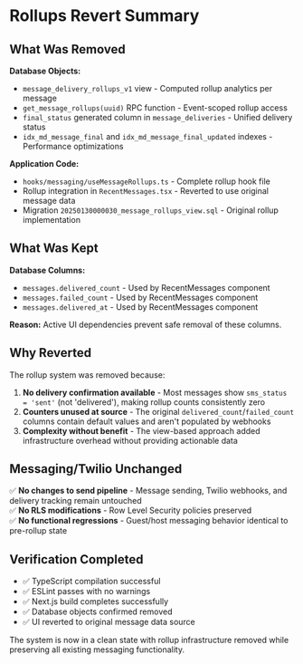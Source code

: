 # Rollups Revert Summary

## What Was Removed

**Database Objects:**
- `message_delivery_rollups_v1` view - Computed rollup analytics per message
- `get_message_rollups(uuid)` RPC function - Event-scoped rollup access
- `final_status` generated column in `message_deliveries` - Unified delivery status
- `idx_md_message_final` and `idx_md_message_final_updated` indexes - Performance optimizations

**Application Code:**
- `hooks/messaging/useMessageRollups.ts` - Complete rollup hook file
- Rollup integration in `RecentMessages.tsx` - Reverted to use original message data
- Migration `20250130000030_message_rollups_view.sql` - Original rollup implementation

## What Was Kept

**Database Columns:**
- `messages.delivered_count` - Used by RecentMessages component
- `messages.failed_count` - Used by RecentMessages component  
- `messages.delivered_at` - Used by RecentMessages component

**Reason:** Active UI dependencies prevent safe removal of these columns.

## Why Reverted

The rollup system was removed because:
1. **No delivery confirmation available** - Most messages show `sms_status = 'sent'` (not 'delivered'), making rollup counts consistently zero
2. **Counters unused at source** - The original `delivered_count`/`failed_count` columns contain default values and aren't populated by webhooks
3. **Complexity without benefit** - The view-based approach added infrastructure overhead without providing actionable data

## Messaging/Twilio Unchanged

✅ **No changes to send pipeline** - Message sending, Twilio webhooks, and delivery tracking remain untouched  
✅ **No RLS modifications** - Row Level Security policies preserved  
✅ **No functional regressions** - Guest/host messaging behavior identical to pre-rollup state

## Verification Completed

- ✅ TypeScript compilation successful
- ✅ ESLint passes with no warnings  
- ✅ Next.js build completes successfully
- ✅ Database objects confirmed removed
- ✅ UI reverted to original message data source

The system is now in a clean state with rollup infrastructure removed while preserving all existing messaging functionality.
